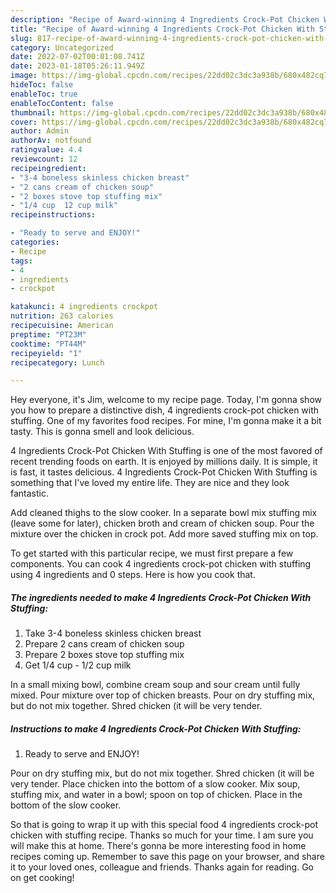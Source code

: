 ```yaml
---
description: "Recipe of Award-winning 4 Ingredients Crock-Pot Chicken With Stuffing"
title: "Recipe of Award-winning 4 Ingredients Crock-Pot Chicken With Stuffing"
slug: 817-recipe-of-award-winning-4-ingredients-crock-pot-chicken-with-stuffing
category: Uncategorized
date: 2022-07-02T00:01:08.741Z
date: 2023-01-18T05:26:11.949Z
image: https://img-global.cpcdn.com/recipes/22dd02c3dc3a938b/680x482cq70/4-ingredients-crock-pot-chicken-with-stuffing-recipe-main-photo.jpg
hideToc: false
enableToc: true
enableTocContent: false
thumbnail: https://img-global.cpcdn.com/recipes/22dd02c3dc3a938b/680x482cq70/4-ingredients-crock-pot-chicken-with-stuffing-recipe-main-photo.jpg
cover: https://img-global.cpcdn.com/recipes/22dd02c3dc3a938b/680x482cq70/4-ingredients-crock-pot-chicken-with-stuffing-recipe-main-photo.jpg
author: Admin
authorAv: notfound
ratingvalue: 4.4
reviewcount: 12
recipeingredient:
- "3-4 boneless skinless chicken breast"
- "2 cans cream of chicken soup"
- "2 boxes stove top stuffing mix"
- "1/4 cup  12 cup milk"
recipeinstructions:

- "Ready to serve and ENJOY!"
categories:
- Recipe
tags:
- 4
- ingredients
- crockpot

katakunci: 4 ingredients crockpot 
nutrition: 263 calories
recipecuisine: American
preptime: "PT23M"
cooktime: "PT44M"
recipeyield: "1"
recipecategory: Lunch

---
```



Hey everyone, it's Jim, welcome to my recipe page. Today, I'm gonna show you how to prepare a distinctive dish, 4 ingredients crock-pot chicken with stuffing. One of my favorites food recipes. For mine, I'm gonna make it a bit tasty. This is gonna smell and look delicious.

4 Ingredients Crock-Pot Chicken With Stuffing is one of the most favored of recent trending foods on earth. It is enjoyed by millions daily. It is simple, it is fast, it tastes delicious. 4 Ingredients Crock-Pot Chicken With Stuffing is something that I've loved my entire life. They are nice and they look fantastic.

Add cleaned thighs to the slow cooker. In a separate bowl mix stuffing mix (leave some for later), chicken broth and cream of chicken soup. Pour the mixture over the chicken in crock pot. Add more saved stuffing mix on top.


To get started with this particular recipe, we must first prepare a few components. You can cook 4 ingredients crock-pot chicken with stuffing using 4 ingredients and 0 steps. Here is how you cook that.

<!--inarticleads1-->

##### The ingredients needed to make 4 Ingredients Crock-Pot Chicken With Stuffing:

1. Take 3-4 boneless skinless chicken breast
1. Prepare 2 cans cream of chicken soup
1. Prepare 2 boxes stove top stuffing mix
1. Get 1/4 cup - 1/2 cup milk


In a small mixing bowl, combine cream soup and sour cream until fully mixed. Pour mixture over top of chicken breasts. Pour on dry stuffing mix, but do not mix together. Shred chicken (it will be very tender. 

<!--inarticleads2-->

##### Instructions to make 4 Ingredients Crock-Pot Chicken With Stuffing:


1. Ready to serve and ENJOY!

Pour on dry stuffing mix, but do not mix together. Shred chicken (it will be very tender. Place chicken into the bottom of a slow cooker. Mix soup, stuffing mix, and water in a bowl; spoon on top of chicken. Place in the bottom of the slow cooker. 

So that is going to wrap it up with this special food 4 ingredients crock-pot chicken with stuffing recipe. Thanks so much for your time. I am sure you will make this at home. There's gonna be more interesting food in home recipes coming up. Remember to save this page on your browser, and share it to your loved ones, colleague and friends. Thanks again for reading. Go on get cooking!
